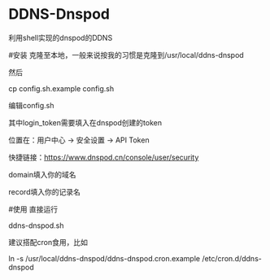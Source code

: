# DDNS-Dnspod
利用shell实现的dnspod的DDNS

#安装
克隆至本地，一般来说按我的习惯是克隆到/usr/local/ddns-dnspod

然后

cp config.sh.example config.sh

编辑config.sh

其中login_token需要填入在dnspod创建的token

位置在：用户中心 -> 安全设置 -> API Token

快捷链接：https://www.dnspod.cn/console/user/security

domain填入你的域名

record填入你的记录名

#使用
直接运行

ddns-dnspod.sh

建议搭配cron食用，比如

ln -s /usr/local/ddns-dnspod/ddns-dnspod.cron.example /etc/cron.d/ddns-dnspod
